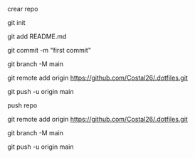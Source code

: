 crear repo



git init

git add README.md

git commit -m "first commit"

git branch -M main

git remote add origin https://github.com/Costal26/.dotfiles.git

git push -u origin main

push repo



git remote add origin https://github.com/Costal26/.dotfiles.git

git branch -M main

git push -u origin main

